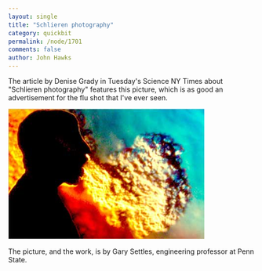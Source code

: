 ```yaml
---
layout: single 
title: "Schlieren photography" 
category: quickbit
permalink: /node/1701
comments: false 
author: John Hawks 
---
```


The article by Denise Grady in Tuesday's Science NY Times about "Schlieren photography" features this picture, which is as good an advertisement for the flu shot that I've ever seen. 

<div class="middle-picture">
<img src="/graphics/schlieren-cough.jpg" width="400" height="266" alt="Schlieren photograph of a cough" />
</div>

The picture, and the work, is by Gary Settles, engineering professor at Penn State. 

